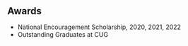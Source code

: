 <!-- ## Honors and Awards -->

<h2 id="awards" style="margin: -20px 0px 15px;">Awards</h2>

- National Encouragement Scholarship, 2020, 2021, 2022
- Outstanding Graduates at CUG

